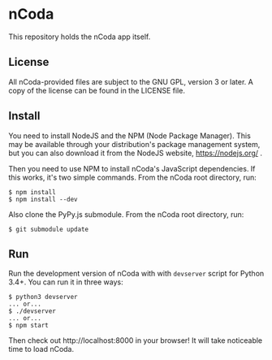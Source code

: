 nCoda
=====

This repository holds the nCoda app itself.

License
-------

All nCoda-provided files are subject to the GNU GPL, version 3 or later. A copy of the license can
be found in the LICENSE file.

Install
-------

You need to install NodeJS and the NPM (Node Package Manager). This may be available through your
distribution's package management system, but you can also download it from the NodeJS website,
https://nodejs.org/ .

Then you need to use NPM to install nCoda's JavaScript dependencies. If this works, it's two simple
commands. From the nCoda root directory, run:

    $ npm install
    $ npm install --dev

Also clone the PyPy.js submodule. From the nCoda root directory, run:

    $ git submodule update

Run
---

Run the development version of nCoda with with ``devserver`` script for Python 3.4+. You can run it
in three ways:

    $ python3 devserver
    ... or...
    $ ./devserver
    ... or...
    $ npm start

Then check out http://localhost:8000 in your browser! It will take noticeable time to load nCoda.
